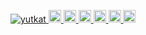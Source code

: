 <p align="left">
  <a href="https://github.com/k-syota/k-syota/">
    <img src="https://komarev.com/ghpvc/?username=yutkat" alt="yutkat" />
  </a>
  <a href="http://twitter.com/k-syota">
    <img height="20" src="https://img.shields.io/twitter/follow/yutkat?label=Twitter&logo=twitter&style=flat" />
  </a>
  <a href="https://github.com/k-syota">
    <img height="20" src="https://img.shields.io/github/followers/yutkat?label=follow&logo=github&style=flat" />
  </a>
  <a href="https://www.reddit.com/user/k-syota">
    <img height="20" src="https://img.shields.io/reddit/user-karma/combined/yutkat?label=Reddit&logo=reddit&style=flat" />
  </a>
  <a href="https://stackoverflow.com/users/5720201/k-syota">
    <img height="20" src="https://img.shields.io/stackexchange/stackoverflow/r/5720201?label=StackOverflow&logo=stack-overflow&style=flat" />
  </a>
  <a href="http://qiita.com/k-syota">
    <img height="20" src="https://qiita-badge.apiapi.app/s/yutkat/posts.svg" />
  </a>
  <//qiita.com/k-syota">
    <img height="20" src="https://qiita-badge.apiapi.app/s/yutkat/contributions.svg" />
  </a>
</p>

